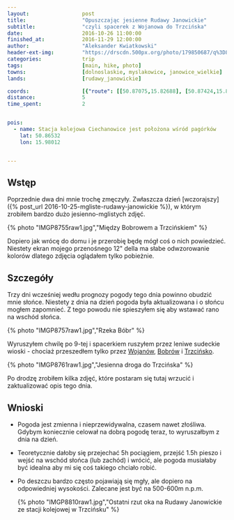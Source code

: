 ```yaml
---
layout:                 post
title:                  "Opuszczając jesienne Rudawy Janowickie"
subtitle:               "czyli spacerek z Wojanowa do Trzcińska"
date:                   2016-10-26 11:00:00
finished_at:            2016-11-29 12:00:00
author:                 "Aleksander Kwiatkowski"
header-ext-img:         "https://drscdn.500px.org/photo/179850687/q%3D80_m%3D2000/ca08afce204a325664e62f4ab92e19eb"
categories:             trip
tags:                   [main, hike, photo]
towns:                  [dolnoslaskie, myslakowice, janowice_wielkie]
lands:                  [rudawy_janowickie]

coords:                 [{"route": [[50.87075,15.82688], [50.87424,15.83598], [50.87571,15.84701], [50.87511,15.84752], [50.88275,15.85752], [50.88199,15.86434], [50.87806,15.87065], [50.87942,15.87001], [50.88258,15.87327]], "type": "hike"}]
distance:               5
time_spent:             2


pois:
  - name: Stacja kolejowa Ciechanowice jest położona wśród pagórków
    lat: 50.86532
    lon: 15.98012


---
```


[wiki-wojanow]: https://pl.wikipedia.org/wiki/Wojan%C3%B3w
[wiki-trzcinsko]: https://pl.wikipedia.org/wiki/Trzci%C5%84sko
[wiki-bobrow]: https://pl.wikipedia.org/wiki/Bobr%C3%B3w_(powiat_jeleniog%C3%B3rski)

Wstęp
-----

Poprzednie dwa dni mnie trochę zmęczyły. Zwłaszcza
dzień [wczorajszy]({% post_url 2016-10-25-mgliste-rudawy-janowickie %}),
w którym zrobiłem bardzo dużo jesienno-mglistych zdjęć.

{% photo "IMGP8755raw1.jpg","Między Bobrowem a Trzcińskiem" %}

Dopiero jak wrócę do domu i je przerobię będę mógł coś o nich powiedzieć.
Niestety ekran mojego przenośnego 12" della ma słabe odwzorowanie kolorów
dlatego zdjęcia oglądałem tylko pobieżnie.

Szczegóły
---------

Trzy dni wcześniej wedłu prognozy pogody tego dnia powinno obudzić mnie
słońce. Niestety z dnia na dzień pogoda była aktualizowana i o słońcu mogłem
zapomnieć. Z tego powodu nie spieszyłem się aby wstawać rano na wschód słońca.

{% photo "IMGP8757raw1.jpg","Rzeka Bóbr" %}

Wyruszyłem chwilę po 9-tej i spacerkiem ruszyłem przez leniwe sudeckie
wioski - chociaż przeszedłem tylko przez
[Wojanów][wiki-wojanow], [Bobrów][wiki-bobrow] i [Trzcińsko][wiki-trzcinsko].

{% photo "IMGP8761raw1.jpg","Jesienna droga do Trzcińska" %}

Po drodzę zrobiłem kilka zdjęć, które postaram się tutaj wrzucić i zaktualizować
opis tego dnia.

Wnioski
-------

* Pogoda jest zmienna i nieprzewidywalna, czasem nawet złośliwa. Gdybym koniecznie
  celował na dobrą pogodę teraz, to wyruszałbym z dnia na dzień.
* Teoretycznie dałoby się przejechać 5h pociągiem, przejść 1.5h pieszo i wejść
  na wschód słońca (lub zachód) i wrócić, ale pogoda musiałaby być idealna
  aby mi się coś takiego chciało robić.
* Po deszczu bardzo często pojawiają się mgły, ale dopiero na odpowiedniej wysokości.
  Zalecane jest być na 500-600m n.p.m.

  {% photo "IMGP8810raw1.jpg","Ostatni rzut oka na Rudawy Janowickie ze stacji kolejowej w Trzcińsku" %}
